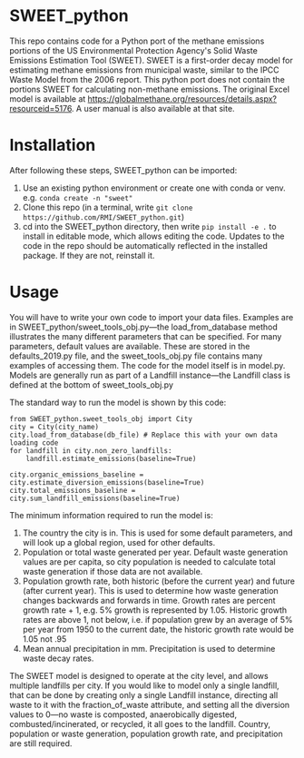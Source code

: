 # SWEET_python
This repo contains code for a Python port of the methane emissions portions of the US Environmental Protection Agency's Solid Waste Emissions Estimation Tool (SWEET). SWEET is a first-order decay model for estimating methane emissions from municipal waste, similar to the IPCC Waste Model from the 2006 report. This python port does not contain the portions SWEET for calculating non-methane emissions. The original Excel model is available at https://globalmethane.org/resources/details.aspx?resourceid=5176. A user manual is also available at that site. 


# Installation
After following these steps, SWEET_python can be imported:
1) Use an existing python environment or create one with conda or venv. e.g. `conda create -n "sweet"`
2) Clone this repo (in a terminal, write `git clone https://github.com/RMI/SWEET_python.git`)
3) cd into the SWEET_python directory, then write `pip install -e .` to install in editable mode, which allows editing the code. Updates to the code in the repo should be automatically reflected in the installed package. If they are not, reinstall it. 


# Usage
You will have to write your own code to import your data files. Examples are in SWEET_python/sweet_tools_obj.py—the load_from_database method illustrates the many different parameters that can be specified. For many parameters, default values are available. These are stored in the defaults_2019.py file, and the sweet_tools_obj.py file contains many examples of accessing them. The code for the model itself is in model.py. Models are generally run as part of a Landfill instance—the Landfill class is defined at the bottom of sweet_tools_obj.py

The standard way to run the model is shown by this code:

```
from SWEET_python.sweet_tools_obj import City
city = City(city_name)
city.load_from_database(db_file) # Replace this with your own data loading code
for landfill in city.non_zero_landfills:
    landfill.estimate_emissions(baseline=True)

city.organic_emissions_baseline = city.estimate_diversion_emissions(baseline=True)
city.total_emissions_baseline = city.sum_landfill_emissions(baseline=True)
```

The minimum information required to run the model is:
1) The country the city is in. This is used for some default parameters, and will look up a global region, used for other defaults.
2) Population or total waste generated per year. Default waste generation values are per capita, so city population is needed to calculate total waste generation if those data are not available.
3) Population growth rate, both historic (before the current year) and future (after current year). This is used to determine how waste generation changes backwards and forwards in time. Growth rates are percent growth rate + 1, e.g. 5% growth is represented by 1.05. Historic growth rates are above 1, not below, i.e. if population grew by an average of 5% per year from 1950 to the current date, the historic growth rate would be 1.05 not .95
4) Mean annual precipitation in mm. Precipitation is used to determine waste decay rates.

The SWEET model is designed to operate at the city level, and allows multiple landfills per city. If you would like to model only a single landfill, that can be done by creating only a single Landfill instance, directing all waste to it with the fraction_of_waste attribute, and setting all the diversion values to 0—no waste is composted, anaerobically digested, combusted/incinerated, or recycled, it all goes to the landfill. Country, population or waste generation, population growth rate, and precipitation are still required. 
